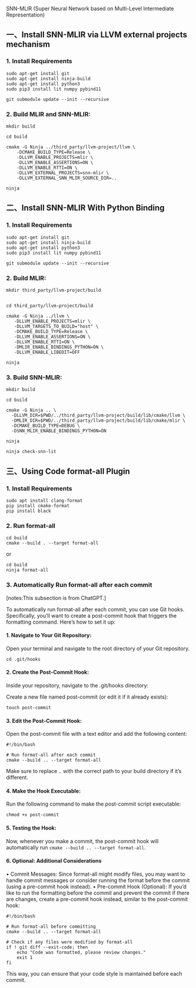 SNN-MLIR (Super Neural Network based on Multi-Level Intermediate Representation)

## 一、Install SNN-MLIR via LLVM external projects mechanism

### 1. Install Requirements
```
sudo apt-get install git
sudo apt-get install ninja-build
sudo apt-get install python3
sudo pip3 install lit numpy pybind11

git submodule update --init --recursive
```

### 2. Build MLIR and SNN-MLIR:
```
mkdir build

cd build

cmake -G Ninja ../third_party/llvm-project/llvm \
    -DCMAKE_BUILD_TYPE=Release \
    -DLLVM_ENABLE_PROJECTS=mlir \
    -DLLVM_ENABLE_ASSERTIONS=ON \
    -DLLVM_ENABLE_RTTI=ON \
    -DLLVM_EXTERNAL_PROJECTS=snn-mlir \
    -DLLVM_EXTERNAL_SNN_MLIR_SOURCE_DIR=.. 

ninja
```

## 二、Install SNN-MLIR With Python Binding

### 1. Install Requirements
```
sudo apt-get install git
sudo apt-get install ninja-build
sudo apt-get install python3
sudo pip3 install lit numpy pybind11

git submodule update --init --recursive
```

### 2. Build MLIR:

```
mkdir third_party/llvm-project/build


cd third_party/llvm-project/build

cmake -G Ninja ../llvm \
   -DLLVM_ENABLE_PROJECTS=mlir \
   -DLLVM_TARGETS_TO_BUILD="host" \
   -DCMAKE_BUILD_TYPE=Release \
   -DLLVM_ENABLE_ASSERTIONS=ON \
   -DLLVM_ENABLE_RTTI=ON \
   -DMLIR_ENABLE_BINDINGS_PYTHON=ON \
   -DLLVM_ENABLE_LIBEDIT=OFF

ninja
```

### 3. Build SNN-MLIR:

```
mkdir build

cd build

cmake -G Ninja .. \
  -DLLVM_DIR=$PWD/../third_party/llvm-project/build/lib/cmake/llvm \
  -DMLIR_DIR=$PWD/../third_party/llvm-project/build/lib/cmake/mlir \
  -DCMAKE_BUILD_TYPE=DEBUG \
  -DSNN_MLIR_ENABLE_BINDINGS_PYTHON=ON

ninja

ninja check-snn-lit
```

## 三、Using Code format-all Plugin

### 1. Install Requirements

```
sudo apt install clang-format
pip install cmake-format
pip install black
```
### 2. Run format-all

```
cd build
cmake --build . --target format-all
```

or

```
cd build
ninja format-all
```

### 3. Automatically Run format-all after each commit

[notes:This subsection is from ChatGPT.]

To automatically run format-all after each commit, you can use Git hooks. Specifically, you’ll want to create a post-commit hook that triggers the formatting command. Here’s how to set it up:

#### 1.	Navigate to Your Git Repository:
Open your terminal and navigate to the root directory of your Git repository.

```
cd .git/hooks
```

#### 2.	Create the Post-Commit Hook:
Inside your repository, navigate to the .git/hooks directory:

Create a new file named post-commit (or edit it if it already exists):

```
touch post-commit
```

#### 3.	Edit the Post-Commit Hook:
Open the post-commit file with a text editor and add the following content:

```
#!/bin/bash

# Run format-all after each commit
cmake --build .. --target format-all
```

Make sure to replace .. with the correct path to your build directory if it’s different.

#### 4.	Make the Hook Executable:
Run the following command to make the post-commit script executable:

```
chmod +x post-commit
```

#### 5.	Testing the Hook:
Now, whenever you make a commit, the post-commit hook will automatically run `cmake --build .. --target format-all`.

#### 6. Optional: Additional Considerations

•	Commit Messages: Since format-all might modify files, you may want to handle commit messages or consider running the format before the commit (using a pre-commit hook instead).
•	Pre-commit Hook (Optional): If you’d like to run the formatting before the commit and prevent the commit if there are changes, create a pre-commit hook instead, similar to the post-commit hook:

```
#!/bin/bash

# Run format-all before committing
cmake --build .. --target format-all

# Check if any files were modified by format-all
if ! git diff --exit-code; then
    echo "Code was formatted, please review changes."
    exit 1
fi
```
This way, you can ensure that your code style is maintained before each commit.